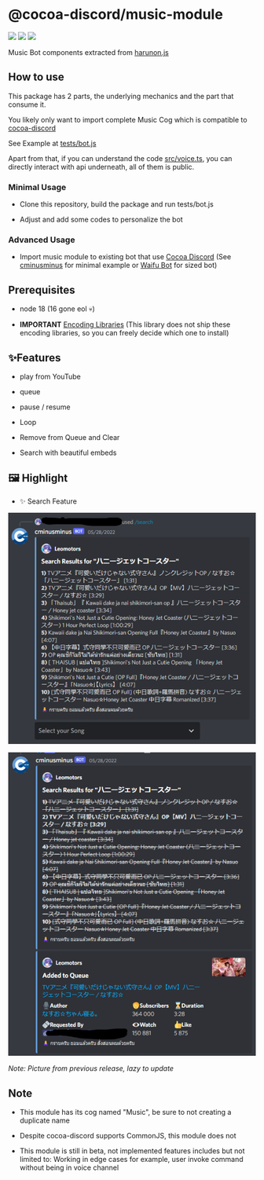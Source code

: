 # @cocoa-discord/music-module

[![](https://img.shields.io/npm/v/@cocoa-discord/music-module.svg?maxAge=3600)](https://www.npmjs.com/package/@cocoa-discord/music-module)
[![](https://img.shields.io/npm/dt/@cocoa-discord/music-module.svg?maxAge=3600)](https://www.npmjs.com/package/@cocoa-discord/music-module)
[![](https://github.com/Leomotors/music-bot/actions/workflows/test.yml/badge.svg)](https://github.com/Leomotors/music-bot/actions)

Music Bot components extracted from [harunon.js](https://github.com/CarelessDev/harunon.js)

## How to use

This package has 2 parts, the underlying mechanics and the part that consume it.

You likely only want to import complete Music Cog which is compatible to [cocoa-discord](https://github.com/Leomotors/cocoa-discord)

See Example at [tests/bot.js](./tests/bot.js)

Apart from that, if you can understand the code [src/voice.ts](src/voice.ts),
you can directly interact with api underneath, all of them is public.

### Minimal Usage

- Clone this repository, build the package and run tests/bot.js

- Adjust and add some codes to personalize the bot

### Advanced Usage

- Import music module to existing bot that use [Cocoa Discord](https://github.com/Leomotors/cocoa-discord)
  (See [cminusminus](https://github.com/Leomotors/cminusminus) for minimal example or [Waifu Bot](https://github.com/Leomotors/waifu-bot) for sized bot)

## Prerequisites

- node 18 (16 gone eol :skull:)

- **IMPORTANT** [Encoding Libraries](https://www.npmjs.com/package/@discordjs/voice#dependencies)
  (This library does not ship these encoding libraries, so you can freely decide which one to install)

## ✨Features

- play from YouTube

- queue

- pause / resume

- Loop

- Remove from Queue and Clear

- Search with beautiful embeds

## 🖼️ Highlight

- ✨ Search Feature

![](./images/search1.png)

![](./images/search2.png)

_Note: Picture from previous release, lazy to update_

## Note

- This module has its cog named "Music", be sure to not creating a duplicate name

- Despite cocoa-discord supports CommonJS, this module does not

- This module is still in beta, not implemented features includes but not limited to: Working in edge cases for example, user invoke command without being in voice channel

